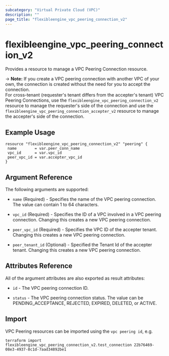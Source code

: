 ```yaml
---
subcategory: "Virtual Private Cloud (VPC)"
description: ""
page_title: "flexibleengine_vpc_peering_connection_v2"
---
```


# flexibleengine_vpc_peering_connection_v2

Provides a resource to manage a VPC Peering Connection resource.

-> **Note:** If you create a VPC peering connection with another VPC of your own, the connection is created without
  the need for you to accept the connection.  
  For cross-tenant (requester's tenant differs from the accepter's tenant) VPC Peering Connections,
  use the `flexibleengine_vpc_peering_connection_v2` resource to manage the requester's side of the connection and
  use the `flexibleengine_vpc_peering_connection_accepter_v2` resource to manage the accepter's side of the connection.

## Example Usage

 ```hcl
resource "flexibleengine_vpc_peering_connection_v2" "peering" {
  name        = var.peer_conn_name
  vpc_id      = var.vpc_id
  peer_vpc_id = var.accepter_vpc_id
}
 ```

## Argument Reference

The following arguments are supported:

* `name` (Required) - Specifies the name of the VPC peering connection. The value can contain 1 to 64 characters.

* `vpc_id` (Required) - Specifies the ID of a VPC involved in a VPC peering connection.
  Changing this creates a new VPC peering connection.

* `peer_vpc_id` (Required) - Specifies the VPC ID of the accepter tenant. Changing this creates a new VPC peering connection.

* `peer_tenant_id` (Optional) - Specified the Tenant Id of the accepter tenant. Changing this creates a new VPC peering connection.
  
## Attributes Reference

All of the argument attributes are also exported as
result attributes:

* `id` - The VPC peering connection ID.

* `status` - The VPC peering connection status. The value can be PENDING_ACCEPTANCE, REJECTED, EXPIRED, DELETED, or ACTIVE.

## Import

VPC Peering resources can be imported using the `vpc peering id`, e.g.

```shell
terraform import flexibleengine_vpc_peering_connection_v2.test_connection 22b76469-08e3-4937-8c1d-7aad34892be1
```
